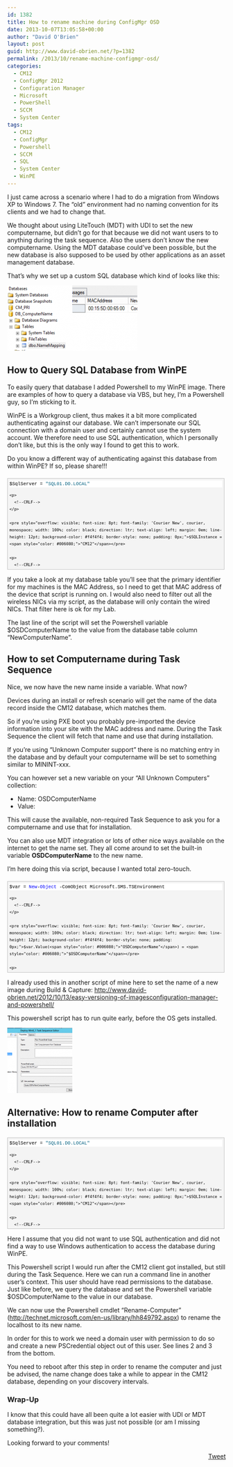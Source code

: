 ```yaml
---
id: 1382
title: How to rename machine during ConfigMgr OSD
date: 2013-10-07T13:05:58+00:00
author: "David O'Brien"
layout: post
guid: http://www.david-obrien.net/?p=1382
permalink: /2013/10/rename-machine-configmgr-osd/
categories:
  - CM12
  - ConfigMgr 2012
  - Configuration Manager
  - Microsoft
  - PowerShell
  - SCCM
  - System Center
tags:
  - CM12
  - ConfigMgr
  - Powershell
  - SCCM
  - SQL
  - System Center
  - WinPE
---
```

I just came across a scenario where I had to do a migration from Windows XP to Windows 7. The “old” environment had no naming convention for its clients and we had to change that.
  
We thought about using LiteTouch (MDT) with UDI to set the new computername, but didn’t go for that because we did not want users to to anything during the task sequence. Also the users don’t know the new computername. Using the MDT database could’ve been possible, but the new database is also supposed to be used by other applications as an asset management database.

That’s why we set up a custom SQL database which kind of looks like this:

<a href="/media/2013/10/image3.png" onclick="_gaq.push(['_trackEvent', 'outbound-article', '/media/2013/10/image3.png', '']);" ><img class="img-responsive aligncenter wp-image-1376 size-thumbnail" src="/media/2013/10/image3-150x150.png" alt="image.png" width="150" height="150" /></a><a href="/media/2013/10/image4.png" onclick="_gaq.push(['_trackEvent', 'outbound-article', '/media/2013/10/image4.png', '']);" ><img class="img-responsive aligncenter wp-image-1378 size-thumbnail" src="/media/2013/10/image4-150x150.png" alt="image.png" width="150" height="150" /></a>

## How to Query SQL Database from WinPE

To easily query that database I added Powershell to my WinPE image. There are examples of how to query a database via VBS, but hey, I’m a Powershell guy, so I’m sticking to it.

WinPE is a Workgroup client, thus makes it a bit more complicated authenticating against our database. We can’t impersonate our SQL connection with a domain user and certainly cannot use the system account. We therefore need to use SQL authentication, which I personally don’t like, but this is the only way I found to get this to work.

Do you know a different way of authenticating against this database from within WinPE? If so, please share!!!

<div id="codeSnippetWrapper" style="overflow: auto; cursor: text; font-size: 8pt; font-family: 'Courier New', courier, monospace; width: 97.5%; direction: ltr; text-align: left; margin: 20px 0px 10px; line-height: 12pt; max-height: 200px; background-color: #f4f4f4; border: silver 1px solid; padding: 4px;">
  <div id="codeSnippet" style="overflow: visible; font-size: 8pt; font-family: 'Courier New', courier, monospace; width: 100%; color: black; direction: ltr; text-align: left; line-height: 12pt; background-color: #f4f4f4; border-style: none; padding: 0px;">
    <pre style="overflow: visible; font-size: 8pt; font-family: 'Courier New', courier, monospace; width: 100%; color: black; direction: ltr; text-align: left; margin: 0em; line-height: 12pt; background-color: white; border-style: none; padding: 0px;">$SqlServer = <span style="color: #006080;">"SQL01.DO.LOCAL"</span></pre>
    
    <p>
      <!--CRLF-->
    </p>
    
    <pre style="overflow: visible; font-size: 8pt; font-family: 'Courier New', courier, monospace; width: 100%; color: black; direction: ltr; text-align: left; margin: 0em; line-height: 12pt; background-color: #f4f4f4; border-style: none; padding: 0px;">$SQLInstance = <span style="color: #006080;">"CM12"</span></pre>
    
    <p>
      <!--CRLF-->
    </p>
    
    <pre style="overflow: visible; font-size: 8pt; font-family: 'Courier New', courier, monospace; width: 100%; color: black; direction: ltr; text-align: left; margin: 0em; line-height: 12pt; background-color: white; border-style: none; padding: 0px;">$DBName = <span style="color: #006080;">"DB_ComputerName"</span></pre>
    
    <p>
      <!--CRLF-->
    </p>
    
    <pre style="overflow: visible; font-size: 8pt; font-family: 'Courier New', courier, monospace; width: 100%; color: black; direction: ltr; text-align: left; margin: 0em; line-height: 12pt; background-color: #f4f4f4; border-style: none; padding: 0px;">$DBUserName = <span style="color: #006080;">"SQLUser"</span></pre>
    
    <p>
      <!--CRLF-->
    </p>
    
    <pre style="overflow: visible; font-size: 8pt; font-family: 'Courier New', courier, monospace; width: 100%; color: black; direction: ltr; text-align: left; margin: 0em; line-height: 12pt; background-color: white; border-style: none; padding: 0px;">$DBPassword = <span style="color: #006080;">"SQLPassword"</span></pre>
    
    <p>
      <!--CRLF-->
    </p>
    
    <pre style="overflow: visible; font-size: 8pt; font-family: 'Courier New', courier, monospace; width: 100%; color: black; direction: ltr; text-align: left; margin: 0em; line-height: 12pt; background-color: #f4f4f4; border-style: none; padding: 0px;"></pre>
    
    <p>
      <!--CRLF-->
    </p>
    
    <pre style="overflow: visible; font-size: 8pt; font-family: 'Courier New', courier, monospace; width: 100%; color: black; direction: ltr; text-align: left; margin: 0em; line-height: 12pt; background-color: white; border-style: none; padding: 0px;">$MACAddress = <span style="color: #0000ff;">Get</span>-WmiObject -<span style="color: #0000ff;">Class</span> <span style="color: #006080;">"Win32_NetworkAdapter"</span> | where {$_.macaddress -ne $null} | <span style="color: #0000ff;">select</span> macaddress</pre>
    
    <p>
      <!--CRLF-->
    </p>
    
    <pre style="overflow: visible; font-size: 8pt; font-family: 'Courier New', courier, monospace; width: 100%; color: black; direction: ltr; text-align: left; margin: 0em; line-height: 12pt; background-color: #f4f4f4; border-style: none; padding: 0px;"></pre>
    
    <p>
      <!--CRLF-->
    </p>
    
    <pre style="overflow: visible; font-size: 8pt; font-family: 'Courier New', courier, monospace; width: 100%; color: black; direction: ltr; text-align: left; margin: 0em; line-height: 12pt; background-color: white; border-style: none; padding: 0px;">$SqlConnection = <span style="color: #0000ff;">New</span>-<span style="color: #0000ff;">Object</span> System.Data.SqlClient.SqlConnection</pre>
    
    <p>
      <!--CRLF-->
    </p>
    
    <pre style="overflow: visible; font-size: 8pt; font-family: 'Courier New', courier, monospace; width: 100%; color: black; direction: ltr; text-align: left; margin: 0em; line-height: 12pt; background-color: #f4f4f4; border-style: none; padding: 0px;">$SqlConnection.ConnectionString = <span style="color: #006080;">"Server = $SqlServer\$SQLInstance; Database = $DBName; User ID = $DBUserName; Password = $DBPassword"</span></pre>
    
    <p>
      <!--CRLF-->
    </p>
    
    <pre style="overflow: visible; font-size: 8pt; font-family: 'Courier New', courier, monospace; width: 100%; color: black; direction: ltr; text-align: left; margin: 0em; line-height: 12pt; background-color: white; border-style: none; padding: 0px;">$SqlCmd = <span style="color: #0000ff;">New</span>-<span style="color: #0000ff;">Object</span> System.Data.SqlClient.SqlCommand</pre>
    
    <p>
      <!--CRLF-->
    </p>
    
    <pre style="overflow: visible; font-size: 8pt; font-family: 'Courier New', courier, monospace; width: 100%; color: black; direction: ltr; text-align: left; margin: 0em; line-height: 12pt; background-color: #f4f4f4; border-style: none; padding: 0px;">$SqlCmd.CommandText = <span style="color: #006080;">"SELECT * FROM NameMapping WHERE MACAddress = '$($MACAddress.macaddress)'"</span></pre>
    
    <p>
      <!--CRLF-->
    </p>
    
    <pre style="overflow: visible; font-size: 8pt; font-family: 'Courier New', courier, monospace; width: 100%; color: black; direction: ltr; text-align: left; margin: 0em; line-height: 12pt; background-color: white; border-style: none; padding: 0px;">$SqlCmd.Connection = $SqlConnection</pre>
    
    <p>
      <!--CRLF-->
    </p>
    
    <pre style="overflow: visible; font-size: 8pt; font-family: 'Courier New', courier, monospace; width: 100%; color: black; direction: ltr; text-align: left; margin: 0em; line-height: 12pt; background-color: #f4f4f4; border-style: none; padding: 0px;">$SqlAdapter = <span style="color: #0000ff;">New</span>-<span style="color: #0000ff;">Object</span> System.Data.SqlClient.SqlDataAdapter</pre>
    
    <p>
      <!--CRLF-->
    </p>
    
    <pre style="overflow: visible; font-size: 8pt; font-family: 'Courier New', courier, monospace; width: 100%; color: black; direction: ltr; text-align: left; margin: 0em; line-height: 12pt; background-color: white; border-style: none; padding: 0px;">$SqlAdapter.SelectCommand = $SqlCmd</pre>
    
    <p>
      <!--CRLF-->
    </p>
    
    <pre style="overflow: visible; font-size: 8pt; font-family: 'Courier New', courier, monospace; width: 100%; color: black; direction: ltr; text-align: left; margin: 0em; line-height: 12pt; background-color: #f4f4f4; border-style: none; padding: 0px;">$DataSet = <span style="color: #0000ff;">New</span>-<span style="color: #0000ff;">Object</span> System.Data.DataSet</pre>
    
    <p>
      <!--CRLF-->
    </p>
    
    <pre style="overflow: visible; font-size: 8pt; font-family: 'Courier New', courier, monospace; width: 100%; color: black; direction: ltr; text-align: left; margin: 0em; line-height: 12pt; background-color: white; border-style: none; padding: 0px;">$SqlAdapter.Fill($DataSet)</pre>
    
    <p>
      <!--CRLF-->
    </p>
    
    <pre style="overflow: visible; font-size: 8pt; font-family: 'Courier New', courier, monospace; width: 100%; color: black; direction: ltr; text-align: left; margin: 0em; line-height: 12pt; background-color: #f4f4f4; border-style: none; padding: 0px;">$SqlConnection.Close()</pre>
    
    <p>
      <!--CRLF-->
    </p>
    
    <pre style="overflow: visible; font-size: 8pt; font-family: 'Courier New', courier, monospace; width: 100%; color: black; direction: ltr; text-align: left; margin: 0em; line-height: 12pt; background-color: white; border-style: none; padding: 0px;">$OSDComputerName = ($DataSet.Tables[0] | <span style="color: #0000ff;">select</span> NewComputerName).NewComputerName</pre>
    
    <p>
      <!--CRLF-->
    </p>
  </div>
</div>

If you take a look at my database table you’ll see that the primary identifier for my machines is the MAC Address, so I need to get that MAC address of the device that script is running on. I would also need to filter out all the wireless NICs via my script, as the database will only contain the wired NICs. That filter here is ok for my Lab.

The last line of the script will set the Powershell variable $OSDComputerName to the value from the database table column “NewComputerName”.

## How to set Computername during Task Sequence

Nice, we now have the new name inside a variable. What now?

Devices during an install or refresh scenario will get the name of the data record inside the CM12 database, which matches them.
  
So if you’re using PXE boot you probably pre-imported the device information into your site with the MAC address and name. During the Task Sequence the client will fetch that name and use that during installation.

If you’re using “Unknown Computer support” there is no matching entry in the database and by default your computername will be set to something similar to MININT-xxx.
  
You can however set a new variable on your “All Unknown Computers” collection:

  * Name: OSDComputerName
  * Value: <empty>

This will cause the available, non-required Task Sequence to ask you for a computername and use that for installation.

You can also use MDT integration or lots of other nice ways available on the internet to get the name set. They all come around to set the built-in variable **OSDComputerName** to the new name.

I’m here doing this via script, because I wanted total zero-touch.

<div id="codeSnippetWrapper" style="overflow: auto; cursor: text; font-size: 8pt; font-family: 'Courier New', courier, monospace; width: 97.5%; direction: ltr; text-align: left; margin: 20px 0px 10px; line-height: 12pt; max-height: 200px; background-color: #f4f4f4; border: silver 1px solid; padding: 4px;">
  <div id="codeSnippet" style="overflow: visible; font-size: 8pt; font-family: 'Courier New', courier, monospace; width: 100%; color: black; direction: ltr; text-align: left; line-height: 12pt; background-color: #f4f4f4; border-style: none; padding: 0px;">
    <pre style="overflow: visible; font-size: 8pt; font-family: 'Courier New', courier, monospace; width: 100%; color: black; direction: ltr; text-align: left; margin: 0em; line-height: 12pt; background-color: white; border-style: none; padding: 0px;">$var = <span style="color: #0000ff;">New</span>-<span style="color: #0000ff;">Object</span> -ComObject Microsoft.SMS.TSEnvironment</pre>
    
    <p>
      <!--CRLF-->
    </p>
    
    <pre style="overflow: visible; font-size: 8pt; font-family: 'Courier New', courier, monospace; width: 100%; color: black; direction: ltr; text-align: left; margin: 0em; line-height: 12pt; background-color: #f4f4f4; border-style: none; padding: 0px;">$var.Value(<span style="color: #006080;">"OSDComputerName"</span>) = <span style="color: #006080;">"$OSDComputerName"</span></pre>
    
    <p>
      <!--CRLF-->
    </p>
  </div>
</div>

I already used this in another script of mine here to set the name of a new image during Build & Capture: <a href="http://www.david-obrien.net/2012/10/13/easy-versioning-of-imagesconfiguration-manager-and-powershell/" onclick="_gaq.push(['_trackEvent', 'outbound-article', 'http://www.david-obrien.net/2012/10/13/easy-versioning-of-imagesconfiguration-manager-and-powershell/', 'http://www.david-obrien.net/2012/10/13/easy-versioning-of-imagesconfiguration-manager-and-powershell/']);" >http://www.david-obrien.net/2012/10/13/easy-versioning-of-imagesconfiguration-manager-and-powershell/</a>

This powershell script has to run quite early, before the OS gets installed.

<a href="/media/2013/10/image5.png" onclick="_gaq.push(['_trackEvent', 'outbound-article', '/media/2013/10/image5.png', '']);" ><img class="img-responsive aligncenter size-thumbnail wp-image-1380" src="/media/2013/10/image5-150x150.png" alt="image.png" width="150" height="150" /></a>

## Alternative: How to rename Computer after installation

<div id="codeSnippetWrapper" style="overflow: auto; cursor: text; font-size: 8pt; font-family: 'Courier New', courier, monospace; width: 97.5%; direction: ltr; text-align: left; margin: 20px 0px 10px; line-height: 12pt; max-height: 200px; background-color: #f4f4f4; border: silver 1px solid; padding: 4px;">
  <div id="codeSnippet" style="overflow: visible; font-size: 8pt; font-family: 'Courier New', courier, monospace; width: 100%; color: black; direction: ltr; text-align: left; line-height: 12pt; background-color: #f4f4f4; border-style: none; padding: 0px;">
    <pre style="overflow: visible; font-size: 8pt; font-family: 'Courier New', courier, monospace; width: 100%; color: black; direction: ltr; text-align: left; margin: 0em; line-height: 12pt; background-color: white; border-style: none; padding: 0px;">$SqlServer = <span style="color: #006080;">"SQL01.DO.LOCAL"</span></pre>
    
    <p>
      <!--CRLF-->
    </p>
    
    <pre style="overflow: visible; font-size: 8pt; font-family: 'Courier New', courier, monospace; width: 100%; color: black; direction: ltr; text-align: left; margin: 0em; line-height: 12pt; background-color: #f4f4f4; border-style: none; padding: 0px;">$SQLInstance = <span style="color: #006080;">"CM12"</span></pre>
    
    <p>
      <!--CRLF-->
    </p>
    
    <pre style="overflow: visible; font-size: 8pt; font-family: 'Courier New', courier, monospace; width: 100%; color: black; direction: ltr; text-align: left; margin: 0em; line-height: 12pt; background-color: white; border-style: none; padding: 0px;">$DBName = <span style="color: #006080;">"DB_ComputerName"</span></pre>
    
    <p>
      <!--CRLF-->
    </p>
    
    <pre style="overflow: visible; font-size: 8pt; font-family: 'Courier New', courier, monospace; width: 100%; color: black; direction: ltr; text-align: left; margin: 0em; line-height: 12pt; background-color: #f4f4f4; border-style: none; padding: 0px;"></pre>
    
    <p>
      <!--CRLF-->
    </p>
    
    <pre style="overflow: visible; font-size: 8pt; font-family: 'Courier New', courier, monospace; width: 100%; color: black; direction: ltr; text-align: left; margin: 0em; line-height: 12pt; background-color: white; border-style: none; padding: 0px;">$MACAddress = <span style="color: #0000ff;">Get</span>-WmiObject -<span style="color: #0000ff;">Class</span> <span style="color: #006080;">"Win32_NetworkAdapter"</span> | where {$_.macaddress -ne $null} | <span style="color: #0000ff;">select</span> macaddress</pre>
    
    <p>
      <!--CRLF-->
    </p>
    
    <pre style="overflow: visible; font-size: 8pt; font-family: 'Courier New', courier, monospace; width: 100%; color: black; direction: ltr; text-align: left; margin: 0em; line-height: 12pt; background-color: #f4f4f4; border-style: none; padding: 0px;"></pre>
    
    <p>
      <!--CRLF-->
    </p>
    
    <pre style="overflow: visible; font-size: 8pt; font-family: 'Courier New', courier, monospace; width: 100%; color: black; direction: ltr; text-align: left; margin: 0em; line-height: 12pt; background-color: white; border-style: none; padding: 0px;">$SqlConnection = <span style="color: #0000ff;">New</span>-<span style="color: #0000ff;">Object</span> System.Data.SqlClient.SqlConnection</pre>
    
    <p>
      <!--CRLF-->
    </p>
    
    <pre style="overflow: visible; font-size: 8pt; font-family: 'Courier New', courier, monospace; width: 100%; color: black; direction: ltr; text-align: left; margin: 0em; line-height: 12pt; background-color: #f4f4f4; border-style: none; padding: 0px;">$SqlConnection.ConnectionString = <span style="color: #006080;">"Server = $SqlServer\$SQLInstance; Database = $DBName;Trusted_Connection = true"</span></pre>
    
    <p>
      <!--CRLF-->
    </p>
    
    <pre style="overflow: visible; font-size: 8pt; font-family: 'Courier New', courier, monospace; width: 100%; color: black; direction: ltr; text-align: left; margin: 0em; line-height: 12pt; background-color: white; border-style: none; padding: 0px;">$SqlCmd = <span style="color: #0000ff;">New</span>-<span style="color: #0000ff;">Object</span> System.Data.SqlClient.SqlCommand</pre>
    
    <p>
      <!--CRLF-->
    </p>
    
    <pre style="overflow: visible; font-size: 8pt; font-family: 'Courier New', courier, monospace; width: 100%; color: black; direction: ltr; text-align: left; margin: 0em; line-height: 12pt; background-color: #f4f4f4; border-style: none; padding: 0px;">$SqlCmd.CommandText = <span style="color: #006080;">"SELECT * FROM NameMapping WHERE MACAddress = '$($MACAddress.macaddress)'"</span></pre>
    
    <p>
      <!--CRLF-->
    </p>
    
    <pre style="overflow: visible; font-size: 8pt; font-family: 'Courier New', courier, monospace; width: 100%; color: black; direction: ltr; text-align: left; margin: 0em; line-height: 12pt; background-color: white; border-style: none; padding: 0px;">$SqlCmd.Connection = $SqlConnection</pre>
    
    <p>
      <!--CRLF-->
    </p>
    
    <pre style="overflow: visible; font-size: 8pt; font-family: 'Courier New', courier, monospace; width: 100%; color: black; direction: ltr; text-align: left; margin: 0em; line-height: 12pt; background-color: #f4f4f4; border-style: none; padding: 0px;">$SqlAdapter = <span style="color: #0000ff;">New</span>-<span style="color: #0000ff;">Object</span> System.Data.SqlClient.SqlDataAdapter</pre>
    
    <p>
      <!--CRLF-->
    </p>
    
    <pre style="overflow: visible; font-size: 8pt; font-family: 'Courier New', courier, monospace; width: 100%; color: black; direction: ltr; text-align: left; margin: 0em; line-height: 12pt; background-color: white; border-style: none; padding: 0px;">$SqlAdapter.SelectCommand = $SqlCmd</pre>
    
    <p>
      <!--CRLF-->
    </p>
    
    <pre style="overflow: visible; font-size: 8pt; font-family: 'Courier New', courier, monospace; width: 100%; color: black; direction: ltr; text-align: left; margin: 0em; line-height: 12pt; background-color: #f4f4f4; border-style: none; padding: 0px;">$DataSet = <span style="color: #0000ff;">New</span>-<span style="color: #0000ff;">Object</span> System.Data.DataSet</pre>
    
    <p>
      <!--CRLF-->
    </p>
    
    <pre style="overflow: visible; font-size: 8pt; font-family: 'Courier New', courier, monospace; width: 100%; color: black; direction: ltr; text-align: left; margin: 0em; line-height: 12pt; background-color: white; border-style: none; padding: 0px;">$SqlAdapter.Fill($DataSet)</pre>
    
    <p>
      <!--CRLF-->
    </p>
    
    <pre style="overflow: visible; font-size: 8pt; font-family: 'Courier New', courier, monospace; width: 100%; color: black; direction: ltr; text-align: left; margin: 0em; line-height: 12pt; background-color: #f4f4f4; border-style: none; padding: 0px;">$SqlConnection.Close()</pre>
    
    <p>
      <!--CRLF-->
    </p>
    
    <pre style="overflow: visible; font-size: 8pt; font-family: 'Courier New', courier, monospace; width: 100%; color: black; direction: ltr; text-align: left; margin: 0em; line-height: 12pt; background-color: white; border-style: none; padding: 0px;"></pre>
    
    <p>
      <!--CRLF-->
    </p>
    
    <pre style="overflow: visible; font-size: 8pt; font-family: 'Courier New', courier, monospace; width: 100%; color: black; direction: ltr; text-align: left; margin: 0em; line-height: 12pt; background-color: #f4f4f4; border-style: none; padding: 0px;">$OSDComputerName = ($DataSet.Tables[0] | <span style="color: #0000ff;">select</span> NewComputerName).NewComputerName</pre>
    
    <p>
      <!--CRLF-->
    </p>
    
    <pre style="overflow: visible; font-size: 8pt; font-family: 'Courier New', courier, monospace; width: 100%; color: black; direction: ltr; text-align: left; margin: 0em; line-height: 12pt; background-color: white; border-style: none; padding: 0px;"></pre>
    
    <p>
      <!--CRLF-->
    </p>
    
    <pre style="overflow: visible; font-size: 8pt; font-family: 'Courier New', courier, monospace; width: 100%; color: black; direction: ltr; text-align: left; margin: 0em; line-height: 12pt; background-color: #f4f4f4; border-style: none; padding: 0px;">$SecurePassword = ConvertTo-SecureString <span style="color: #006080;">"PlainTextPassword"</span> -AsPlainText -Force</pre>
    
    <p>
      <!--CRLF-->
    </p>
    
    <pre style="overflow: visible; font-size: 8pt; font-family: 'Courier New', courier, monospace; width: 100%; color: black; direction: ltr; text-align: left; margin: 0em; line-height: 12pt; background-color: white; border-style: none; padding: 0px;">$creds = <span style="color: #0000ff;">New</span>-<span style="color: #0000ff;">Object</span> System.Management.Automation.PSCredential (<span style="color: #006080;">"UserWithRenamePermissions"</span>, $SecurePassword)</pre>
    
    <p>
      <!--CRLF-->
    </p>
    
    <pre style="overflow: visible; font-size: 8pt; font-family: 'Courier New', courier, monospace; width: 100%; color: black; direction: ltr; text-align: left; margin: 0em; line-height: 12pt; background-color: #f4f4f4; border-style: none; padding: 0px;"></pre>
    
    <p>
      <!--CRLF-->
    </p>
    
    <pre style="overflow: visible; font-size: 8pt; font-family: 'Courier New', courier, monospace; width: 100%; color: black; direction: ltr; text-align: left; margin: 0em; line-height: 12pt; background-color: white; border-style: none; padding: 0px;">Rename-Computer -ComputerName localhost -NewName $OSDComputerName -DomainCredential $creds -Force</pre>
    
    <p>
      <!--CRLF-->
    </p>
  </div>
</div>

Here I assume that you did not want to use SQL authentication and did not find a way to use Windows authentication to access the database during WinPE.

This Powershell script I would run after the CM12 client got installed, but still during the Task Sequence. Here we can run a command line in another user’s context. This user should have read permissions to the database. Just like before, we query the database and set the Powershell variable $OSDComputerName to the value in our database.
  
We can now use the Powershell cmdlet “Rename-Computer” (<a href="http://technet.microsoft.com/en-us/library/hh849792.aspx" onclick="_gaq.push(['_trackEvent', 'outbound-article', 'http://technet.microsoft.com/en-us/library/hh849792.aspx', 'http://technet.microsoft.com/en-us/library/hh849792.aspx']);" >http://technet.microsoft.com/en-us/library/hh849792.aspx</a>) to rename the localhost to its new name.
  
In order for this to work we need a domain user with permission to do so and create a new PSCredential object out of this user. See lines 2 and 3 from the bottom.
  
You need to reboot after this step in order to rename the computer and just be advised, the name change does take a while to appear in the CM12 database, depending on your discovery intervals.

### Wrap-Up

I know that this could have all been quite a lot easier with UDI or MDT database integration, but this was just not possible (or am I missing something?).

Looking forward to your comments! 

<div style="float: right; margin-left: 10px;">
  <a href="https://twitter.com/share" onclick="_gaq.push(['_trackEvent', 'outbound-article', 'https://twitter.com/share', 'Tweet']);" class="twitter-share-button" data-hashtags="CM12,ConfigMgr,Powershell,SCCM,SQL,System+Center,WinPE" data-count="vertical" data-url="http://www.david-obrien.net/2013/10/rename-machine-configmgr-osd/">Tweet</a>
</div>
